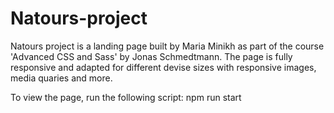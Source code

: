 # Natours-project
Natours project is a landing page built by Maria Minikh as part of the course 'Advanced CSS and Sass' by Jonas Schmedtmann.
The page is fully responsive and adapted for different devise sizes with responsive images, media quaries and more.

To view the page, run the following script:
npm run start

